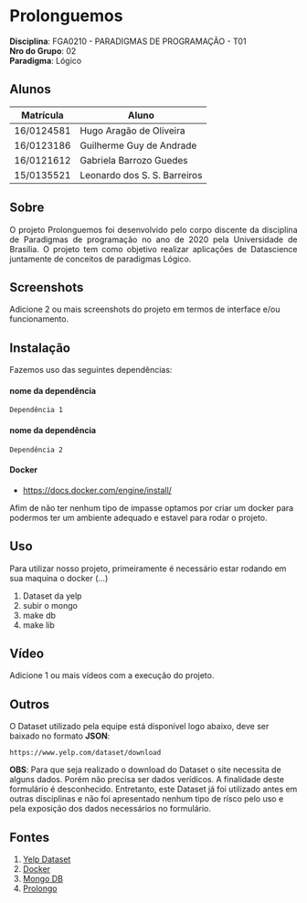 # Prolonguemos

**Disciplina**: FGA0210 - PARADIGMAS DE PROGRAMAÇÃO - T01 <br>
**Nro do Grupo**: 02<br>
**Paradigma**: Lógico<br>

## Alunos
|Matrícula | Aluno |
| -- | -- |
| 16/0124581  | Hugo Aragão de Oliveira |
| 16/0123186  | Guilherme Guy de Andrade |
| 16/0121612  | Gabriela Barrozo Guedes |
| 15/0135521  | Leonardo dos S. S. Barreiros |


## Sobre

<p align="justify">O projeto Prolonguemos foi desenvolvido pelo corpo discente da disciplina de Paradigmas de programação no ano de 2020 pela Universidade de Brasília. O projeto tem como objetivo realizar aplicações de Datascience juntamente de conceitos de paradigmas Lógico.

## Screenshots
Adicione 2 ou mais screenshots do projeto em termos de interface e/ou funcionamento.

## Instalação
Fazemos uso das seguintes dependências:

#### nome da dependência
```
Dependência 1
```

#### nome da dependência
```
Dependência 2
```
#### Docker

- https://docs.docker.com/engine/install/

Afim de não ter nenhum tipo de impasse optamos por criar um docker para podermos ter um ambiente adequado e estavel para rodar o projeto.

## Uso
Para utilizar nosso projeto, primeiramente é necessário estar rodando em sua maquina o docker (...)

1. Dataset da yelp
1. subir o mongo
1. make db
1. make lib

## Vídeo
Adicione 1 ou mais vídeos com a execução do projeto.

## Outros 
O Dataset utilizado pela equipe está disponível logo abaixo, deve ser baixado no formato __JSON__:
```
https://www.yelp.com/dataset/download
```

__OBS__: Para que seja realizado o download do Dataset o site necessita de alguns dados. Porém não precisa ser dados verídicos. A finalidade deste formulário é desconhecido. Entretanto, este Dataset já foi utilizado antes em outras discíplinas e não foi apresentado nenhum tipo de rísco pelo uso e pela exposição dos dados necessários no formulário.

## Fontes

1. [Yelp Dataset]( https://www.yelp.com/dataset)
1. [Docker](https://docs.docker.com/)
1. [Mongo DB](https://www.mongodb.com/)
1. [Prolongo](https://github.com/khueue/prolongo)